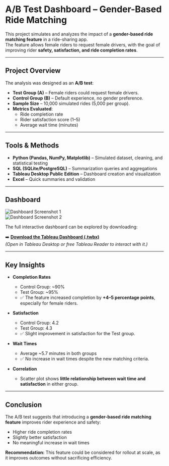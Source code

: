 # A/B Test Dashboard – Gender-Based Ride Matching

This project simulates and analyzes the impact of a **gender-based ride matching feature** in a ride-sharing app.  
The feature allows female riders to request female drivers, with the goal of improving rider **safety, satisfaction, and ride completion rates**.  

---

## Project Overview
The analysis was designed as an **A/B test**:  
- **Test Group (A)** – Female riders could request female drivers.  
- **Control Group (B)** – Default experience, no gender preference.  
- **Sample Size** – 10,000 simulated rides (5,000 per group).  
- **Metrics Evaluated**:  
  - Ride completion rate  
  - Rider satisfaction score (1–5)  
  - Average wait time (minutes)  

---

## Tools & Methods
- **Python (Pandas, NumPy, Matplotlib)** – Simulated dataset, cleaning, and statistical testing  
- **SQL (SQLite/PostgreSQL)** – Summarization queries and aggregations  
- **Tableau Desktop Public Edition** – Dashboard creation and visualization  
- **Excel** – Quick summaries and validation  

---

## Dashboard

![Dashboard Screenshot 1](dashboard/ABtestRideshare1.png)  
![Dashboard Screenshot 2](dashboard/ABtestRideshare2.png)

The full interactive dashboard can be explored by downloading:  

➡️ **[Download the Tableau Dashboard (.twbx)](dashboard/ABtestGenderRideshare.twbx)**  
*(Open in Tableau Desktop or free Tableau Reader to interact with it.)*

---

## Key Insights
- **Completion Rates**  
  - Control Group: ~90%  
  - Test Group: ~95%  
  - ✅ The feature increased completion by **+4–5 percentage points**, especially for female riders.  

- **Satisfaction**  
  - Control Group: 4.2  
  - Test Group: 4.3  
  - ✅ Slight improvement in satisfaction for the Test group.  

- **Wait Times**  
  - Average ~5.7 minutes in both groups  
  - ✅ No increase in wait times despite the new matching criteria.  

- **Correlation**  
  - Scatter plot shows **little relationship between wait time and satisfaction** in either group.  

---

## Conclusion
The A/B test suggests that introducing a **gender-based ride matching feature** improves rider experience and safety:  
- Higher ride completion rates  
- Slightly better satisfaction  
- No meaningful increase in wait times  

**Recommendation:** This feature could be considered for rollout at scale, as it improves outcomes without sacrificing efficiency.  

